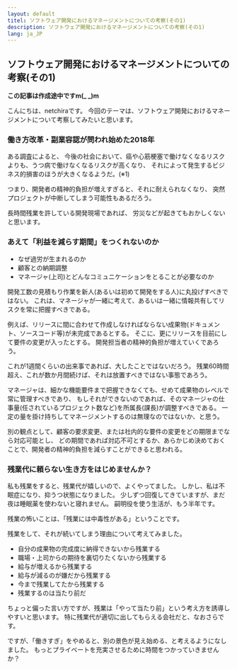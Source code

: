 ```yaml
---
layout: default
titel: ソフトウェア開発におけるマネージメントについての考察(その1)
description: ソフトウェア開発におけるマネージメントについての考察(その1)
lang: ja_JP
---
```

## ソフトウェア開発におけるマネージメントについての考察(その1)

**この記事は作成途中ですm(_ _)m**

こんにちは、netchiraです。
今回のテーマは、ソフトウェア開発におけるマネージメントについて考察してみたいと思います。

### 働き方改革・副業容認が問われ始めた2018年

ある調査によると、
今後の社会において、癌や心筋梗塞で働けなくなるリスクよりも、うつ病で働けなくなるリスクが高くなり、
それによって発生するビジネス的損害のほうが大きくなるようだ。(※1)

つまり、開発者の精神的負担が増えすぎると、それに耐えられなくなり、
突然プロジェクトが中断してしまう可能性もあるだろう。

長時間残業を許している開発現場であれば、
労災などが起きてもおかしくないと思います。


### あえて「利益を減らす期間」をつくれないのか
- なぜ過労が生まれるのか
- 顧客との納期調整
- マネージャ(上司)とどんなコミュニケーションをとることが必要なのか


開発工数の見積もり作業を新人(あるいは初めて開発をする人)に丸投げすべきではない。
これは、マネージャが一緒に考えて、あるいは一緒に情報共有してリスクを常に把握すべきである。

例えば、リリースに間に合わせて作成しなければならない成果物(ドキュメント、ソースコード等)が未完成であるとする。
そこに、更にリリースを目前にして要件の変更が入ったとする。
開発担当者の精神的負担が増えていくであろう。

これが1週間くらいの出来事であれば、大したことではないだろう。
残業60時間超え、これが数か月間続けば、それは放置すべきではない事態であろう。


マネージャは、細かな機能要件まで把握できなくても、せめて成果物のレベルで常に管理すべきであり、
もしそれができないのであれば、そのマネージャの仕事量(任されているプロジェクト数など)を所属長(課長)が調整すべきである。
一定の量を掛け持ちしてマネージメントするのは無理なのではないか、と思う。


別の観点として、顧客の要求変更、または社内的な要件の変更をどの期限までなら対応可能とし、
どの期間であれば対応不可とするか、あらかじめ決めておくことで、開発者の精神的負担を減らすことができると思われる。



### 残業代に頼らない生き方をはじめませんか？
私も残業をすると、残業代が嬉しいので、よくやってました。
しかし、私は不眠症になり、抑うつ状態になりました。
少しずつ回復してきていますが、まだ夜は睡眠薬を使わないと寝れません。
嗣明役を使う生活が、もう半年です。

残業の怖いことは、「残業には中毒性がある」ということです。

残業をして、それが続いてしまう理由について考えてみました。

- 自分の成果物の完成度に納得できないから残業する
- 職場・上司からの期待を裏切りたくないから残業する
- 給与が増えるから残業する
- 給与が減るのが嫌だから残業する
- 今まで残業してたから残業する
- 残業するのは当たり前だ

ちょっと偏った言い方ですが、残業は「やって当たり前」という考え方を誘導しやすいと思います。
特に残業代が適切に出してもらえる会社だと、なおさらです。

ですが、「働きすぎ」をやめると、別の景色が見え始める、と考えるようになしました。
もっとプライベートを充実させるために時間をつかっていきませんか？
